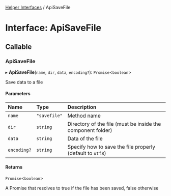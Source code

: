 [Helper Interfaces](../README.md) / ApiSaveFile

# Interface: ApiSaveFile

## Callable

### ApiSaveFile

▸ **ApiSaveFile**(`name`, `dir`, `data`, `encoding?`): `Promise`<`boolean`\>

Save data to a file

#### Parameters

| Name | Type | Description |
| :------ | :------ | :------ |
| `name` | ``"savefile"`` | Method name |
| `dir` | `string` | Directory of the file (must be inside the component folder) |
| `data` | `string` | Data of the file |
| `encoding?` | `string` | Specify how to save the file properly (default to `utf8`) |

#### Returns

`Promise`<`boolean`\>

A Promise that resolves to true if the file has been saved, false otherwise
